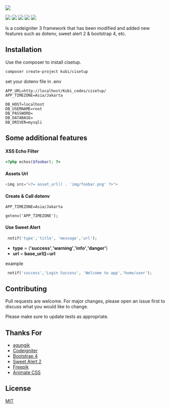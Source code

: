 
![](https://github.com/kubi-codes/cisetup/blob/master/assets/img/kubicode_logo.png)


![](https://img.shields.io/github/stars/kubi-codes/cisetup) ![](https://img.shields.io/github/forks/kubi-codes/cisetup) ![](https://img.shields.io/github/tag/kubi-codes/cisetup) ![](https://img.shields.io/github/release/kubi-codes/cisetup) ![](https://img.shields.io/github/issues/pandaokubi-codes/cisetup)

Is a codeigniter 3 framework that has been modified and added new features such as dotenv, sweet alert 2 & bootstrap 4, etc.

## Installation

Use the composer to install cisetup.

```bash
composer create-project kubi/cisetup
```
set your dotenv file in .env
```dotenv
APP_URL=http://localhost/Kubi_codes/cisetup/
APP_TIMEZONE=Asia/Jakarta

DB_HOST=localhost
DB_USERNAME=root
DB_PASSWORD=
DB_DATABASE=
DB_DRIVER=mysqli
```

## Some additional features

#### XSS Echo Filter
```php
<?php echos($foobar); ?>
```

#### Assets Url
```php
<img src="<?= asset_url() . 'img/foobar.png' ?>">
```

#### Create & Call dotenv

```dotenv
APP_TIMEZONE=Asia/Jakarta
```
```dotenv
getenv('APP_TIMEZONE');
```

#### Use Sweet Alert

```php
 notif('type','title', 'message','url');    
```
* **type** = (**'success'**,**'warning'**,**'info'**,**'danger'**)
* **url** = **base_url()**+**url**

example
```php
 notif('success','Login Success', 'Welcome to app','home/user');    
```

## Contributing
Pull requests are welcome. For major changes, please open an issue first to discuss what you would like to change.

Please make sure to update tests as appropriate.

## Thanks For
* [agungjk](https://github.com/agungjk/phpdotenv-for-codeigniter)
* [Codeigniter](https://github.com/bcit-ci/CodeIgniter)
* [Bootstrap 4](https://github.com/twbs/bootstrap)
* [Sweet Alert 2](https://github.com/sweetalert2/sweetalert2)
* [Freepik](https://image.freepik.com/free-vector/error-404-concept-landing-page_23-2148249256.jpg)
* [Animate CSS](https://daneden.github.io/animate.css/)

## License
[MIT](https://choosealicense.com/licenses/mit/)
